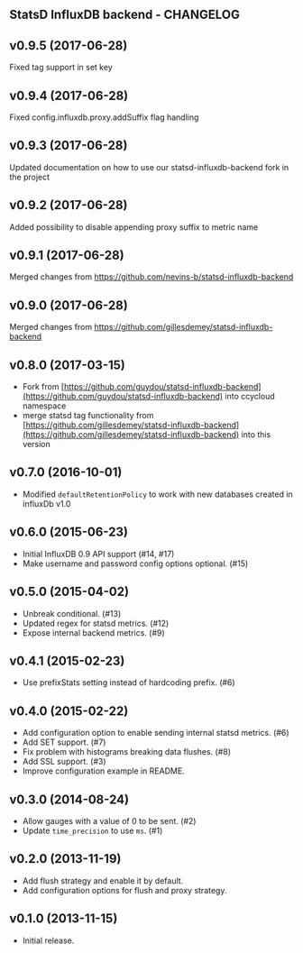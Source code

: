 StatsD InfluxDB backend - CHANGELOG
-----------------------------------

## v0.9.5 (2017-06-28)
Fixed tag support in set key

## v0.9.4 (2017-06-28)
Fixed config.influxdb.proxy.addSuffix flag handling

## v0.9.3 (2017-06-28)
Updated documentation on how to use our statsd-influxdb-backend fork in the project

## v0.9.2 (2017-06-28)
Added possibility to disable appending proxy suffix to metric name

## v0.9.1 (2017-06-28)
Merged changes from https://github.com/nevins-b/statsd-influxdb-backend

## v0.9.0 (2017-06-28)
Merged changes from https://github.com/gillesdemey/statsd-influxdb-backend

## v0.8.0 (2017-03-15)
* Fork from [https://github.com/guydou/statsd-influxdb-backend](https://github.com/guydou/statsd-influxdb-backend) into
  ccycloud namespace
* merge statsd tag functionality from [https://github.com/gillesdemey/statsd-influxdb-backend](https://github.com/gillesdemey/statsd-influxdb-backend) 
  into this version 
  
## v0.7.0 (2016-10-01)

* Modified `defaultRetentionPolicy` to work with new databases created in influxDb v1.0

## v0.6.0 (2015-06-23)

* Initial InfluxDB 0.9 API support (#14, #17)
* Make username and password config options optional. (#15)

## v0.5.0 (2015-04-02)

* Unbreak conditional. (#13)
* Updated regex for statsd metrics. (#12)
* Expose internal backend metrics. (#9)

## v0.4.1 (2015-02-23)

* Use prefixStats setting instead of hardcoding prefix. (#6)

## v0.4.0 (2015-02-22)

* Add configuration option to enable sending internal statsd metrics. (#6)
* Add SET support. (#7)
* Fix problem with histograms breaking data flushes. (#8)
* Add SSL support. (#3)
* Improve configuration example in README.

## v0.3.0 (2014-08-24)

* Allow gauges with a value of 0 to be sent. (#2)
* Update `time_precision` to use `ms`. (#1)

## v0.2.0 (2013-11-19)

* Add flush strategy and enable it by default.
* Add configuration options for flush and proxy strategy.

## v0.1.0 (2013-11-15)

* Initial release.
